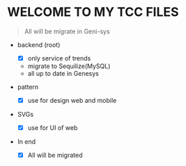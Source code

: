 # WELCOME TO MY TCC FILES

> All will be migrate in Geni-sys

- backend (root)
  - [x] only service of trends
  - migrate to Sequilize(MySQL)
  - all up to date in Genesys

- pattern
  - [x] use for design web and mobile

- SVGs
  - [x] use for UI of web
  
- In end
  - [X] All will be migrated
